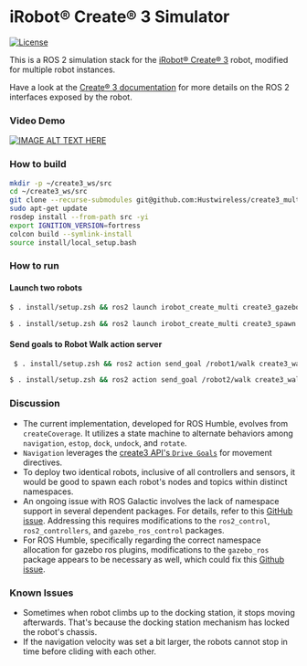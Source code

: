 # iRobot® Create® 3 Simulator

[![License](https://img.shields.io/github/license/iRobotEducation/create3_sim)](https://github.com/iRobotEducation/create3_sim/blob/main/LICENSE)

This is a ROS 2 simulation stack for the [iRobot® Create® 3](https://edu.irobot.com/create3) robot, modified for multiple robot instances.

Have a look at the [Create® 3 documentation](https://iroboteducation.github.io/create3_docs/) for more details on the ROS 2 interfaces exposed by the robot.


### Video Demo
[![IMAGE ALT TEXT HERE](https://img.youtube.com/vi/mJr7kDu76k8/0.jpg)](https://www.youtube.com/watch?v=mJr7kDu76k8)

### How to build
```bash
mkdir -p ~/create3_ws/src
cd ~/create3_ws/src
git clone --recurse-submodules git@github.com:Hustwireless/create3_multi.git
sudo apt-get update
rosdep install --from-path src -yi
export IGNITION_VERSION=fortress
colcon build --symlink-install
source install/local_setup.bash
```

### How to run

#### Launch two robots
```bash
$ . install/setup.zsh && ros2 launch irobot_create_multi create3_gazebo.launch.py namespace:=robot1
```

```bash
$ . install/setup.zsh && ros2 launch irobot_create_multi create3_spawn.launch.py namespace:=robot2 x:=1.0
```

#### Send goals to Robot Walk action server
```bash
 $ . install/setup.zsh && ros2 action send_goal /robot1/walk create3_walk_msgs/action/Walk "{explore_duration:{sec: 100, nanosec: 0}, max_runtime:{sec: 120,nanosec: 0}}"
```

```bash
$ . install/setup.zsh && ros2 action send_goal /robot2/walk create3_walk_msgs/action/Walk "{explore_duration:{sec: 100, nanosec: 0}, max_runtime:{sec: 120,nanosec: 0}}"
```

### Discussion

- The current implementation, developed for ROS Humble, evolves from `createCoverage`. It utilizes a state machine to alternate behaviors among `navigation`, `estop`, `dock`, `undock`, and `rotate`. 
- `Navigation` leverages the [create3 API's `Drive Goals`](https://iroboteducation.github.io/create3_docs/api/drive-goals/) for movement directives.
- To deploy two identical robots, inclusive of all controllers and sensors, it would be good to spawn each robot's nodes and topics within distinct namespaces.
- An ongoing issue with ROS Galactic involves the lack of namespace support in several dependent packages. For details, refer to this [GitHub issue](https://github.com/ros-controls/gazebo_ros2_control/issues/37). Addressing this requires modifications to the `ros2_control`, `ros2_controllers`, and `gazebo_ros_control` packages.
- For ROS Humble, specifically regarding the correct namespace allocation for gazebo ros plugins, modifications to the `gazebo_ros` package appears to be necessary as well, which could fix this [Github issue](https://github.com/iRobotEducation/create3_sim/issues/215).


### Known Issues
- Sometimes when robot climbs up to the docking station, it stops moving afterwards. That's because the docking station mechanism has locked the robot's chassis.
- If the navigation velocity was set a bit larger, the robots cannot stop in time before cliding with each other.
